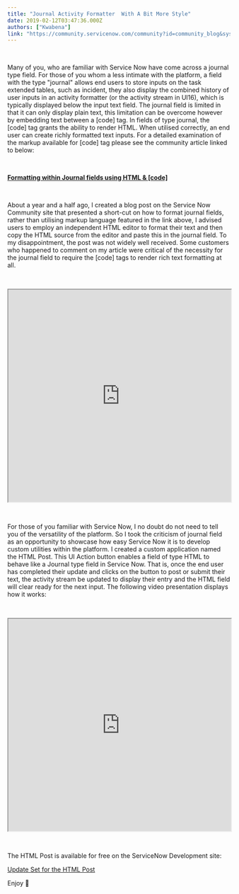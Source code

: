 ```yaml
---
title: "Journal Activity Formatter  With A Bit More Style"
date: 2019-02-12T03:47:36.000Z
authors: ["Kwabena"]
link: "https://community.servicenow.com/community?id=community_blog&sys_id=e3f967b1db6f27001089e15b8a96194f"
---
```

<p> </p>
<p>Many of you, who are familiar with Service Now have come across a journal type field. For those of you whom a less intimate with the platform, a field with the type &#34;journal&#34; allows end users to store inputs on the task extended tables, such as incident, they also display the combined history of user inputs in an activity formatter (or the activity stream in UI16), which is typically displayed below the input text field. The journal field is limited in that it can only display plain text, this limitation can be overcome however by embedding text between a [code] tag. In fields of type journal, the [code] tag grants the ability to render HTML. When utilised correctly, an end user can create richly formatted text inputs. For a detailed examination of the markup available for [code] tag please see the community article linked to below:</p>
<p> </p>
<p><strong><a href="community?id&#61;community_blog&amp;sys_id&#61;4d9ceae1dbd0dbc01dcaf3231f9619e1#comment-27461" rel="nofollow">Formatting within Journal fields using HTML &amp; [code]</a></strong></p>
<p> </p>
<p>About a year and a half ago, I created a blog post on the Service Now Community site that presented a short-cut on how to format journal fields, rather than utilising markup language featured in the link above, I advised users to employ an independent HTML editor to format their text and then copy the HTML source from the editor and paste this in the journal field. To my disappointment, the post was not widely well received. Some customers who happened to comment on my article were critical of the necessity for the journal field to require the [code] tags to render rich text formatting at all.</p>
<p> </p>
<p><iframe id="video_tinymce" style="width: 100%; height: 480px;" src="https://www.youtube.com/embed/TF9DLYZAGpQ"></iframe></p>
<p> </p>
<p>For those of you familiar with Service Now, I no doubt do not need to tell you of the versatility of the platform. So I took the criticism of journal field as an opportunity to showcase how easy Service Now it is to develop custom utilities within the platform. I created a custom application named the HTML Post. This UI Action button enables a field of type HTML to behave like a Journal type field in Service Now. That is, once the end user has completed their update and clicks on the button to post or submit their text, the activity stream be updated to display their entry and the HTML field will clear ready for the next input. The following video presentation displays how it works:</p>
<p> </p>
<p><iframe id="video_tinymce" style="width: 100%; height: 480px;" src="https://www.youtube.com/embed/4SJNrp8M6qU"></iframe></p>
<p> </p>
<p>The HTML Post is available for free on the ServiceNow Development site:</p>
<p><a href="https://developer.servicenow.com/app.do#!/share/contents/8247777_html_post?v&#61;1.0&amp;t&#61;PRODUCT_DETAILS" rel="nofollow">Update Set for the HTML Post</a></p>
<p>Enjoy &#x1f642;</p>
<p> </p>
<p> </p>